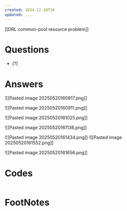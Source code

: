 ```yaml
---
created: 2024-12-18T20
updated: ...
---
```

[[DRL common-pool resource problem]]

# Questions

- [?] 


# Answers
![[Pasted image 20250520160817.png]]

![[Pasted image 20250520160911.png]]

![[Pasted image 20250520161025.png]]


![[Pasted image 20250520161136.png]]

![[Pasted image 20250520161434.png]]
![[Pasted image 20250520161552.png]]


![[Pasted image 20250520161656.png]]




# Codes

```python

```


# FootNotes
